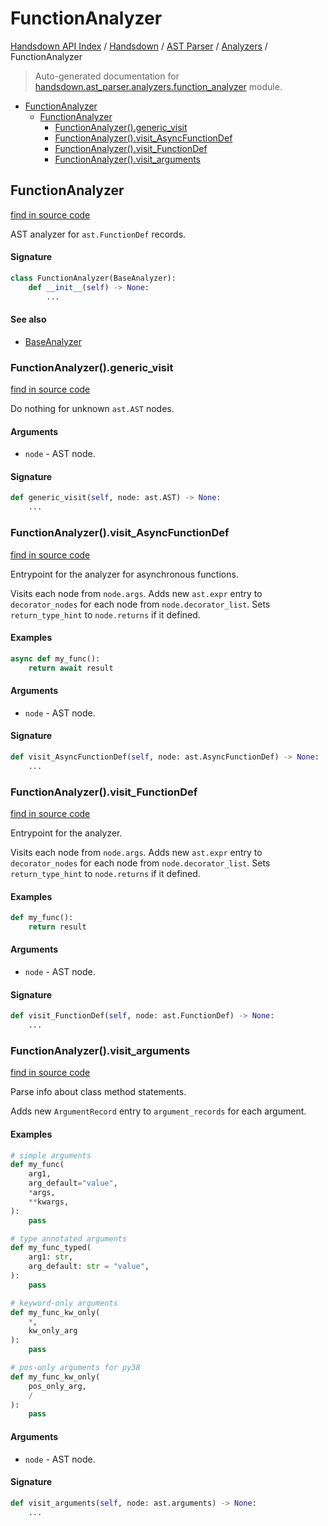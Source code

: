 # FunctionAnalyzer

[Handsdown API Index](../../../README.md#handsdown-api-index) /
[Handsdown](../../index.md#handsdown) /
[AST Parser](../index.md#ast-parser) /
[Analyzers](./index.md#analyzers) /
FunctionAnalyzer

> Auto-generated documentation for [handsdown.ast_parser.analyzers.function_analyzer](https://github.com/vemel/handsdown/blob/main/handsdown/ast_parser/analyzers/function_analyzer.py) module.

- [FunctionAnalyzer](#functionanalyzer)
  - [FunctionAnalyzer](#functionanalyzer-1)
    - [FunctionAnalyzer().generic_visit](#functionanalyzer()generic_visit)
    - [FunctionAnalyzer().visit_AsyncFunctionDef](#functionanalyzer()visit_asyncfunctiondef)
    - [FunctionAnalyzer().visit_FunctionDef](#functionanalyzer()visit_functiondef)
    - [FunctionAnalyzer().visit_arguments](#functionanalyzer()visit_arguments)

## FunctionAnalyzer

[find in source code](https://github.com/vemel/handsdown/blob/main/handsdown/ast_parser/analyzers/function_analyzer.py#L12)

AST analyzer for `ast.FunctionDef` records.

#### Signature

```python
class FunctionAnalyzer(BaseAnalyzer):
    def __init__(self) -> None:
        ...
```

#### See also

- [BaseAnalyzer](./base_analyzer.md#baseanalyzer)

### FunctionAnalyzer().generic_visit

[find in source code](https://github.com/vemel/handsdown/blob/main/handsdown/ast_parser/analyzers/function_analyzer.py#L161)

Do nothing for unknown `ast.AST` nodes.

#### Arguments

- `node` - AST node.

#### Signature

```python
def generic_visit(self, node: ast.AST) -> None:
    ...
```

### FunctionAnalyzer().visit_AsyncFunctionDef

[find in source code](https://github.com/vemel/handsdown/blob/main/handsdown/ast_parser/analyzers/function_analyzer.py#L142)

Entrypoint for the analyzer for asynchronous functions.

Visits each node from `node.args`.
Adds new `ast.expr` entry to `decorator_nodes` for each node
from `node.decorator_list`.
Sets `return_type_hint` to `node.returns` if it defined.

#### Examples

```python
async def my_func():
    return await result
```

#### Arguments

- `node` - AST node.

#### Signature

```python
def visit_AsyncFunctionDef(self, node: ast.AsyncFunctionDef) -> None:
    ...
```

### FunctionAnalyzer().visit_FunctionDef

[find in source code](https://github.com/vemel/handsdown/blob/main/handsdown/ast_parser/analyzers/function_analyzer.py#L123)

Entrypoint for the analyzer.

Visits each node from `node.args`.
Adds new `ast.expr` entry to `decorator_nodes` for each node
from `node.decorator_list`.
Sets `return_type_hint` to `node.returns` if it defined.

#### Examples

```python
def my_func():
    return result
```

#### Arguments

- `node` - AST node.

#### Signature

```python
def visit_FunctionDef(self, node: ast.FunctionDef) -> None:
    ...
```

### FunctionAnalyzer().visit_arguments

[find in source code](https://github.com/vemel/handsdown/blob/main/handsdown/ast_parser/analyzers/function_analyzer.py#L38)

Parse info about class method statements.

Adds new `ArgumentRecord` entry to `argument_records` for each argument.

#### Examples

```python
# simple arguments
def my_func(
    arg1,
    arg_default="value",
    *args,
    **kwargs,
):
    pass

# type annotated arguments
def my_func_typed(
    arg1: str,
    arg_default: str = "value",
):
    pass

# keyword-only arguments
def my_func_kw_only(
    *,
    kw_only_arg
):
    pass

# pos-only arguments for py38
def my_func_kw_only(
    pos_only_arg,
    /
):
    pass
```

#### Arguments

- `node` - AST node.

#### Signature

```python
def visit_arguments(self, node: ast.arguments) -> None:
    ...
```


